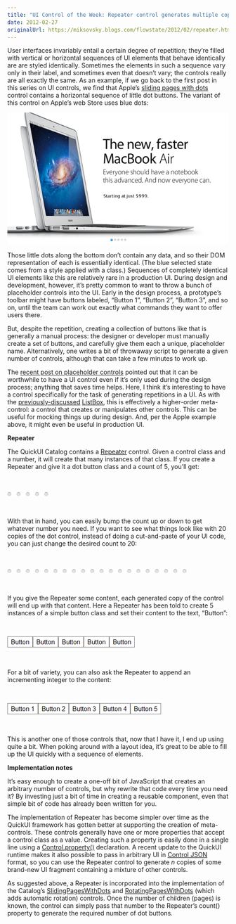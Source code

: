 ```yaml
---
title: "UI Control of the Week: Repeater control generates multiple copies of UI elements"
date: 2012-02-27
originalUrl: https://miksovsky.blogs.com/flowstate/2012/02/repeater.html
---
```


<p>
  User interfaces invariably entail a certain degree of repetition; they’re
  filled with vertical or horizontal sequences of UI elements that behave
  identically are are styled identically. Sometimes the elements in such a
  sequence vary only in their label, and sometimes even that doesn’t vary; the
  controls really are all exactly the same. As an example, if we go back to the
  first post in this series on UI controls, we find that Apple’s
  <a
    href="/posts/2011/10-10-announcing-a-ui-control-catalog-and-this-weeks-control-of-the-week-apple-style-slidingpageswithdots.html"
    >sliding pages with dots</a
  >
  control contains a horizontal sequence of little dot buttons. The variant of
  this control on Apple’s web Store uses blue dots:
</p>
<p>
  <img
    alt="Apple Store Sliding Pages"
    src="/images/flowstate/6a00d83451fb6769e2014e8c1fa9c9970d-pi.png"
  />
</p>
<p>
  Those little dots along the bottom don’t contain any data, and so their DOM
  representation of each is essentially identical. (The blue selected state
  comes from a style applied with a class.) Sequences of completely identical UI
  elements like this are relatively rare in a production UI. During design and
  development, however, it’s pretty common to want to throw a bunch of
  placeholder controls into the UI. Early in the design process, a prototype’s
  toolbar might have buttons labeled, “Button 1”, “Button 2”, “Button 3”, and so
  on, until the team can work out exactly what commands they want to offer users
  there.
</p>
<p>
  But, despite the repetition, creating a collection of buttons like that is
  generally a manual process: the designer or developer must manually create a
  set of buttons, and carefully give them each a unique, placeholder name.
  Alternatively, one writes a bit of throwaway script to generate a given number
  of controls, although that can take a few minutes to work up.
</p>
<p>
  The
  <a
    href="/posts/2012/02-13-ui-controls-of-the-week-quickly-fill-up-a-ui-mockup-with-photos-placeholder-text-and-ads.html"
    >recent post on placeholder controls</a
  >
  pointed out that it can be worthwhile to have a UI control even if it’s only
  used during the design process; anything that saves time helps. Here, I think
  it’s interesting to have a control specifically for the task of generating
  repetitions in a UI. As with the
  <a
    href="/posts/2011/11-28-ui-control-of-the-week-basic-listbox-and-how-keyboard-navigation-is-never-as-simple-as-you-think.html"
    >previously-discussed</a
  >
  <a href="https://quickui.org/catalog/ListBox/">ListBox</a>, this is
  effectively a higher-order meta-control: a control that creates or manipulates
  other controls. This can be useful for mocking things up during design. And,
  per the Apple example above, it might even be useful in production UI.
</p>
<p><strong>Repeater</strong></p>
<p>
  The QuickUI Catalog contains a
  <a href="https://quickui.org/catalog/Repeater/" target="_self">Repeater</a>
  control. Given a control class and a number, it will create that many
  instances of that class. If you create a Repeater and give it a dot button
  class and a count of 5, you’ll get:
</p>
<p>&#0160;</p>
<p>
  <img
    alt="Repeater Dots 5"
    src="/images/flowstate/6a00d83451fb6769e201676283ee12970b-pi.png"
  />
</p>
<p>&#0160;</p>
<p>
  With that in hand, you can easily bump the count up or down to get whatever
  number you need. If you want to see what things look like with 20 copies of
  the dot control, instead of doing a cut-and-paste of your UI code, you can
  just change the desired count to 20:
</p>
<p>&#0160;</p>
<p>
  <img
    alt="Repeater Dots 20"
    src="/images/flowstate/6a00d83451fb6769e20163018ec55c970d-pi.png"
  />
</p>
<p>&#0160;</p>
<p>
  If you give the Repeater some content, each generated copy of the control will
  end up with that content. Here a Repeater has been told to create 5 instances
  of a simple button class and set their content to the text, “Button”:
</p>
<p>&#0160;</p>
<p>
  <img
    alt="Repeater Buttons 5"
    src="/images/flowstate/6a00d83451fb6769e201676283ee25970b-pi.png"
  />
</p>
<p>&#0160;</p>
<p>
  For a bit of variety, you can also ask the Repeater to append an incrementing
  integer to the content:
</p>
<p>&#0160;</p>
<p>
  <img
    alt="Repeater Buttons 5 with Increment"
    src="/images/flowstate/6a00d83451fb6769e20163018ec568970d-pi.png"
  />
</p>
<p>&#0160;</p>
<p>
  This is another one of those controls that, now that I have it, I end up using
  quite a bit. When poking around with a layout idea, it’s great to be able to
  fill up the UI quickly with a sequence of elements.
</p>
<p><strong>Implementation notes</strong></p>
<p>
  It’s easy enough to create a one-off bit of JavaScript that creates an
  arbitrary number of controls, but why rewrite that code every time you need
  it? By investing just a bit of time in creating a reusable component, even
  that simple bit of code has already been written for you.
</p>
<p>
  The implementation of Repeater has become simpler over time as the QuickUI
  framework has gotten better at supporting the creation of meta-controls. These
  controls generally have one or more properties that accept a control class as
  a value. Creating such a property is easily done in a single line using a
  <a href="https://quickui.org/docs/control-class-methods.html#property-class"
    >Control.property()</a
  >
  declaration. A recent update to the QuickUI runtime makes it also possible to
  pass in arbitrary UI in
  <a href="https://quickui.org/docs/control-JSON.html">Control JSON</a> format,
  so you can use the Repeater control to generate <em>n</em> copies of some
  brand-new UI fragment containing a mixture of other controls.
</p>
<p>
  As suggested above, a Repeater is incorporated into the implementation of the
  Catalog’s
  <a href="https://quickui.org/catalog/SlidingPagesWithDots/"
    >SlidingPagesWithDots</a
  >
  and
  <a href="https://quickui.org/catalog/RotatingPagesWithDots/"
    >RotatingPagesWithDots</a
  >
  (which adds automatic rotation) controls. Once the number of children (pages)
  is known, the control can simply pass that number to the Repeater’s count()
  property to generate the required number of dot buttons.
</p>
